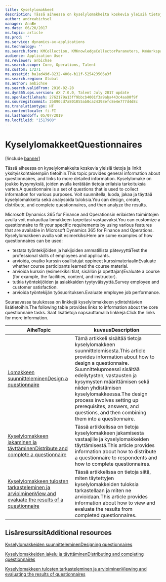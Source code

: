 ```yaml
---
title: Kyselylomakkeet
description: Tässä aiheessa on kyselylomakkeita koskevia yleisiä tietoja ja linkit yksityiskohtaisempiin tietoihin. Kyselylomake on joukko kysymyksiä, joiden avulla kerätään tietoja erilaisia tarkoituksia varten. Voit suunnitella, luoda, jakaa ja täyttää kyselylomakkeita sekä analysoida tuloksia.
author: andreabichsel
manager: AnnBe
ms.date: 06/20/2017
ms.topic: article
ms.prod: ''
ms.service: dynamics-ax-applications
ms.technology: ''
ms.search.form: KMCollection, KMKnowledgeCollectorParameters, KmWorkspace
audience: Application User
ms.reviewer: anbichse
ms.search.scope: Core, Operations, Talent
ms.custom: 17271
ms.assetid: ba1ad49d-8232-400e-b11f-525423506a3f
ms.search.region: Global
ms.author: anbichse
ms.search.validFrom: 2016-02-28
ms.dyn365.ops.version: AX 7.0.0, Talent July 2017 update
ms.openlocfilehash: 2762179a13ff9bbcb4001f3a9aba443c4aa00f9f
ms.sourcegitcommit: 2b890cd7a801055ab0ca24398efc8e4e777d4d8c
ms.translationtype: HT
ms.contentlocale: fi-FI
ms.lasthandoff: 05/07/2019
ms.locfileid: "1517900"
---
```

# <a name="questionnaires"></a><span data-ttu-id="fee6c-105">Kyselylomakkeet</span><span class="sxs-lookup"><span data-stu-id="fee6c-105">Questionnaires</span></span>

[!include [banner](includes/banner.md)]

<span data-ttu-id="fee6c-106">Tässä aiheessa on kyselylomakkeita koskevia yleisiä tietoja ja linkit yksityiskohtaisempiin tietoihin.</span><span class="sxs-lookup"><span data-stu-id="fee6c-106">This topic provides general information about questionnaires, and links to more detailed information.</span></span> <span data-ttu-id="fee6c-107">Kyselylomake on joukko kysymyksiä, joiden avulla kerätään tietoja erilaisia tarkoituksia varten.</span><span class="sxs-lookup"><span data-stu-id="fee6c-107">A questionnaire is a set of questions that is used to collect information for various purposes.</span></span> <span data-ttu-id="fee6c-108">Voit suunnitella, luoda, jakaa ja täyttää kyselylomakkeita sekä analysoida tuloksia.</span><span class="sxs-lookup"><span data-stu-id="fee6c-108">You can design, create, distribute, and complete questionnaires, and then analyze the results.</span></span> 

<span data-ttu-id="fee6c-109">Microsoft Dynamics 365 for Finance and Operationsin erilaisten toimintojen avulla voit mukauttaa lomakkeen tarpeitasi vastaavaksi.</span><span class="sxs-lookup"><span data-stu-id="fee6c-109">You can customize a questionnaire to fit your specific requirements by using various features that are available in Microsoft Dynamics 365 for Finance and Operations.</span></span> <span data-ttu-id="fee6c-110">Kyselylomakkeen avulla voit esimerkiksi</span><span class="sxs-lookup"><span data-stu-id="fee6c-110">Here are some examples of how questionnaires can be used:</span></span>

-   <span data-ttu-id="fee6c-111">testata työntekijöiden ja hakijoiden ammatillista pätevyyttä</span><span class="sxs-lookup"><span data-stu-id="fee6c-111">Test the professional skills of employees and applicants.</span></span>
-   <span data-ttu-id="fee6c-112">arvioida, ovatko kurssin osallistujat oppineet kurssimateriaalin</span><span class="sxs-lookup"><span data-stu-id="fee6c-112">Evaluate whether course participants learned the course material.</span></span>
-   <span data-ttu-id="fee6c-113">arvioida kurssin (esimerkiksi tilat, sisällön ja opettajan)</span><span class="sxs-lookup"><span data-stu-id="fee6c-113">Evaluate a course (for example, the facilities, content, and instructor).</span></span>
-   <span data-ttu-id="fee6c-114">tutkia työntekijöiden ja asiakkaiden tyytyväisyyttä.</span><span class="sxs-lookup"><span data-stu-id="fee6c-114">Survey employee and customer satisfaction.</span></span>
-   <span data-ttu-id="fee6c-115">arvioida työntekijän työsuorituksen.</span><span class="sxs-lookup"><span data-stu-id="fee6c-115">Evaluate employee job performance.</span></span>

<span data-ttu-id="fee6c-116">Seuraavassa taulukossa on linkkejä kyselylomakkeen ydintehtävien lisätietoihin.</span><span class="sxs-lookup"><span data-stu-id="fee6c-116">The following table provides links to information about the core questionnaire tasks.</span></span> <span data-ttu-id="fee6c-117">Saat lisätietoja napsauttamalla linkkejä.</span><span class="sxs-lookup"><span data-stu-id="fee6c-117">Click the links for more information.</span></span>

| <span data-ttu-id="fee6c-118">Aihe</span><span class="sxs-lookup"><span data-stu-id="fee6c-118">Topic</span></span>| <span data-ttu-id="fee6c-119">kuvaus</span><span class="sxs-lookup"><span data-stu-id="fee6c-119">Description</span></span>|
|------|------------|
| [<span data-ttu-id="fee6c-120">Lomakkeen suunnitteleminen</span><span class="sxs-lookup"><span data-stu-id="fee6c-120">Design a questionnaire</span></span>](design-questionnaires.md)  | <span data-ttu-id="fee6c-121">Tämä artikkeli sisältää tietoja kyselylomakkeen suunnittelemisesta.</span><span class="sxs-lookup"><span data-stu-id="fee6c-121">This article provides information about how to design a questionnaire.</span></span> <span data-ttu-id="fee6c-122">Suunnitteluprosessi sisältää edellytysten, vastausten ja kysymysten määrittämisen sekä niiden yhdistämisen kyselylomakkeessa.</span><span class="sxs-lookup"><span data-stu-id="fee6c-122">The design process involves setting up prerequisites, answers, and questions, and then combining them into a questionnaire.</span></span> |
| [<span data-ttu-id="fee6c-123">Kyselylomakkeen jakaminen ja täyttäminen</span><span class="sxs-lookup"><span data-stu-id="fee6c-123">Distribute and complete a questionnaire</span></span>](distribute-questionnaires.md)  | <span data-ttu-id="fee6c-124">Tässä artikkelissa on tietoja kyselylomakkeen jakamisesta vastaajille ja kyselylomakkeiden täyttämisestä.</span><span class="sxs-lookup"><span data-stu-id="fee6c-124">This article provides information about how to distribute a questionnaire to respondents and how to complete questionnaires.</span></span>                                                                       |
| [<span data-ttu-id="fee6c-125">Kyselylomakkeen tulosten tarkasteleminen ja arvioiminen</span><span class="sxs-lookup"><span data-stu-id="fee6c-125">View and evaluate the results of a questionnaire</span></span>](evaluate-questionnaire-results.md) | <span data-ttu-id="fee6c-126">Tässä artikkelissa on tietoja siitä, miten täytettyjen kyselylomakkeiden tuloksia tarkastellaan ja miten ne arvioidaan.</span><span class="sxs-lookup"><span data-stu-id="fee6c-126">This article provides information about how to view and evaluate the results from completed questionnaires.</span></span>                                                                                        |



<a name="additional-resources"></a><span data-ttu-id="fee6c-127">Lisäresurssit</span><span class="sxs-lookup"><span data-stu-id="fee6c-127">Additional resources</span></span>
--------

[<span data-ttu-id="fee6c-128">Kyselylomakkeiden suunnitteleminen</span><span class="sxs-lookup"><span data-stu-id="fee6c-128">Designing questionnaires</span></span>](design-questionnaires.md)

[<span data-ttu-id="fee6c-129">Kyselylomakkeiden jakelu ja täyttäminen</span><span class="sxs-lookup"><span data-stu-id="fee6c-129">Distributing and completing questionnaires</span></span>](distribute-questionnaires.md)

[<span data-ttu-id="fee6c-130">Kyselylomakkeen tulosten tarkasteleminen ja arvioiminen</span><span class="sxs-lookup"><span data-stu-id="fee6c-130">Viewing and evaluating the results of questionnaires</span></span>](evaluate-questionnaire-results.md)

